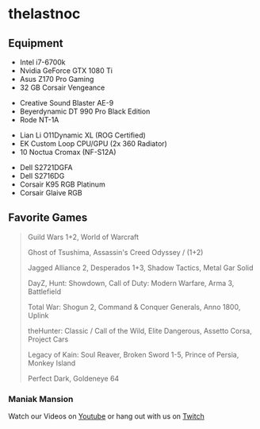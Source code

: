 # thelastnoc

## Equipment

* Intel i7-6700k
* Nvidia GeForce GTX 1080 Ti
* Asus Z170 Pro Gaming
* 32 GB Corsair Vengeance
>
* Creative Sound Blaster AE-9
* Beyerdynamic DT 990 Pro Black Edition
* Rode NT-1A
>
* Lian Li O11Dynamic XL (ROG Certified)
* EK Custom Loop CPU/GPU (2x 360 Radiator)
* 10 Noctua Cromax (NF-S12A)
>
* Dell S2721DGFA
* Dell S2716DG
* Corsair K95 RGB Platinum
* Corsair Glaive RGB


## Favorite Games
> Guild Wars 1+2, World of Warcraft
> 
> Ghost of Tsushima, Assassin's Creed Odyssey / (1+2)
> 
> Jagged Alliance 2, Desperados 1+3, Shadow Tactics, Metal Gar Solid
> 
> DayZ, Hunt: Showdown, Call of Duty: Modern Warfare, Arma 3, Battlefield
>  
> Total War: Shogun 2, Command & Conquer Generals, Anno 1800, Uplink
> 
> theHunter: Classic / Call of the Wild, Elite Dangerous, Assetto Corsa, Project Cars
> 
> Legacy of Kain: Soul Reaver, Broken Sword 1-5, Prince of Persia, Monkey Island
>
> Perfect Dark, Goldeneye 64


### Maniak Mansion
Watch our Videos on [Youtube](https://www.youtube.com/channel/UCs5pe7wlhNFRWvAF_xASGvQ) or hang out with us on [Twitch](https://www.twitch.tv/maniakmansion)
